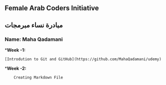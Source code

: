 ## Female Arab Coders Initiative
## مبادرة نساء مبرمجات

### Name: Maha Qadamani

*__Week -1:__

    [Introdution to Git and GitHub](https://github.com/MahaQadamani/udemy)

*__Week -2:__

        Creating Markdown File
